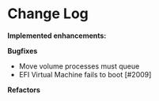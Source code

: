 # Change Log

**Implemented enhancements:**

**Bugfixes**

- Move volume processes must queue
- EFI Virtual Machine fails to boot [\#2009]

**Refactors**
